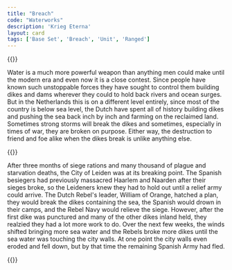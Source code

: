 ```yaml
---
title: "Breach"
code: "Waterworks"
description: 'Krieg Eterna'
layout: card
tags: ['Base Set', 'Breach', 'Unit', 'Ranged']
---
```

{{<card-detail-page title="Waterworks" artwork="The Breach of the Saint Anthony's Dike near Amsterdam by Jan Asselijn (1651)" >}}
<p>
Water is a much more powerful weapon than anything men could make until the modern era and even now it is a close contest. Since people have known such unstoppable forces they have sought to control them building dikes and dams wherever they could to hold back rivers and ocean surges. But in the Netherlands this is on a different level entirely, since most of the country is below sea level, the Dutch have spent all of history building dikes and pushing the sea back inch by inch and farming on the reclaimed land. Sometimes strong storms will break the dikes and sometimes, especially in times of war, they are broken on purpose. Either way, the destruction to friend and foe alike when the dikes break is unlike anything else.
</p>
{{<card-detail-image file="deluge.jpg">}}
<p>
After three months of siege rations and many thousand of plague and starvation deaths, the City of Leiden was at its breaking point. The Spanish besiegers had previously massacred Haarlem and Naarden after their sieges broke, so the Leideners knew they had to hold out until a relief army could arrive. The Dutch Rebel's leader, William of Orange, hatched a plan, they would break the dikes containing the sea, the Spanish would drown in their camps, and the Rebel Navy would relieve the siege. However, after the first dike was punctured and many of the other dikes inland held, they realzied they had a lot more work to do. Over the next few weeks, the winds shifted bringing more sea water and the Rebels broke more dikes until the sea water was touching the city walls. At one point the city walls even eroded and fell down, but by that time the remaining Spanish Army had fled.
</p>
{{</card-detail-page>}}